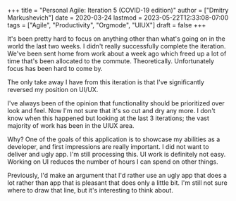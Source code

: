 +++
title = "Personal Agile: Iteration 5 (COVID-19 edition)"
author = ["Dmitry Markushevich"]
date = 2020-03-24
lastmod = 2023-05-22T12:33:08-07:00
tags = ["Agile", "Productivity", "Orgmode", "UIUX"]
draft = false
+++

It's been pretty hard to focus on anything other than what's going on in the world the last two weeks. I didn't really successfully complete the iteration. We've been sent home from work about a week ago which freed up
a lot of time that's been allocated to the commute. Theoretically. Unfortunately focus has been hard to come by.

The only take away I have from this iteration is that I've significantly reversed my position on UI/UX.

I've always been of the opinion that functionality should be prioritized over look and feel. Now I'm not sure that it's so cut and dry any more. I don't know when this happened but looking at the last 3 iterations; the vast majority of work has been in the UIUX area.

Why? One of the goals of this application is to showcase my abilities as a developer, and first impressions are really important. <span class="underline">I did not want to deliver and ugly app</span>. I'm still processing this. UI work is definitely not easy. Working on UI reduces the number of hours I can spend on other things.

Previously, I'd make an argument that I'd rather use an ugly app that does a lot rather than app that is pleasant that does only a little bit. I'm still not sure where to draw that line, but it's interesting to think about.
